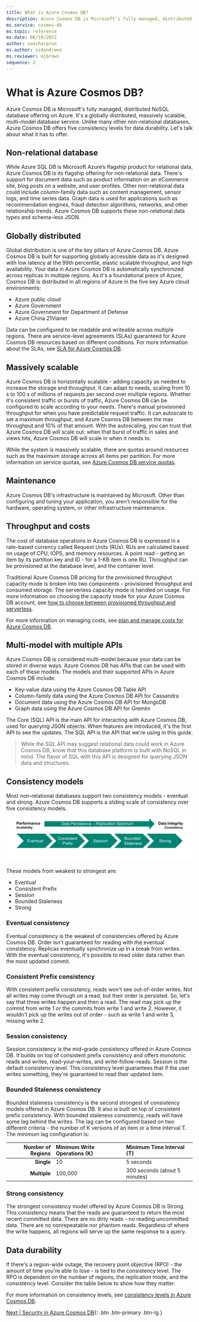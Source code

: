 ```yaml
---
title: What is Azure Cosmos DB?
description: Azure Cosmos DB is Microsoft's fully managed, distributed NoSQL database offering on Azure.
ms.service: cosmos-db
ms.topic: reference
ms.date: 08/19/2022
author: seesharprun
ms.author: sidandrews
ms.reviewer: mjbrown
sequence: 2
---
```


# What is Azure Cosmos DB?

Azure Cosmos DB is Microsoft's fully managed, distributed NoSQL database offering on Azure. It's a globally distributed, massively scalable, multi-model database service. Unlike many other non-relational databases, Azure Cosmos DB offers five consistency levels for data durability. Let's talk about what it has to offer.

## Non-relational database

While Azure SQL DB is Microsoft Azure’s flagship product for relational data, Azure Cosmos DB is its flagship offering for non-relational data. There's support for document data such as product information on an eCommerce site, blog posts on a website, and user profiles. Other non-relational data could include column-family data such as content management, sensor logs, and time series data. Graph data is used for applications such as recommendation engines, fraud detection algorithms, networks, and other relationship trends. Azure Cosmos DB supports these non-relational data types and schema-less JSON.

## Globally distributed

Global distribution is one of the key pillars of Azure Cosmos DB. Azure Cosmos DB is built for supporting globally accessible data as it's designed with low latency at the 99th percentile, elastic scalable throughput, and high availability. Your data in Azure Cosmos DB is automatically synchronized across replicas in multiple regions. As it's a foundational piece of Azure, Cosmos DB is distributed in all regions of Azure in the five key Azure cloud environments:

* Azure public cloud
* Azure Government
* Azure Government for Department of Defense
* Azure China 21Vianet

Data can be configured to be readable and writeable across multiple regions. There are service-level agreements (SLAs) guaranteed for Azure Cosmos DB resources based on different conditions. For more information about the SLAs, see [SLA for Azure Cosmos DB](https://azure.microsoft.com/support/legal/sla/cosmos-db/).

## Massively scalable

Azure Cosmos DB is horizontally scalable - adding capacity as needed to increase the storage and throughput. It can adapt to needs, scaling from 10 s to 100 s of millions of requests per second over multiple regions. Whether it's consistent traffic or bursts of traffic, Azure Cosmos DB can be configured to scale according to your needs. There's manual provisioned throughput  for when you have predictable request traffic. It can autoscale to set a maximum throughput, and Azure Cosmos DB between the max throughput and 10% of that amount. With the autoscaling, you can trust that Azure Cosmos DB will scale out. when that burst of traffic in sales and views hits, Azure Cosmos DB will scale in when it needs to.

While the system is massively scalable, there are quotas around resources such as the maximum storage across all items per partition. For more information on service quotas, see [Azure Cosmos DB service quotas](../../concepts-limits.md).

## Maintenance

Azure Cosmos DB's infrastructure is maintained by Microsoft. Other than configuring and tuning your application, you aren't responsible for the hardware, operating system, or other infrastructure maintenance.

## Throughput and costs

The cost of database operations in Azure Cosmos DB is expressed in a rate-based currency called Request Units (RUs). RUs are calculated based on usage of CPU, IOPS, and memory resources. A point read - getting an item by its partition key and ID - for a 1-KB item is one RU. Throughput can be provisioned at the database level, and the container level.

Traditional Azure Cosmos DB pricing for the provisioned throughput capacity mode is broken into two components - provisioned throughput and consumed storage. The serverless capacity mode is handled on usage. For more information on choosing the capacity mode for your Azure Cosmos DB account, see [how to choose between provisioned throughput and serverless](../../throughput-serverless.md).

For more information on managing costs, see [plan and manage costs for Azure Cosmos DB](../../plan-manage-costs.md).

## Multi-model with multiple APIs

Azure Cosmos DB is considered multi-model because your data can be stored in diverse ways. Azure Cosmos DB has APIs that can be used with each of these models. The models and their supported APIs in Azure Cosmos DB include:

* Key-value data using the Azure Cosmos DB Table API
* Column-family data using the Azure Cosmos DB API for Cassandra
* Document data using the Azure Cosmos DB API for MongoDB
* Graph data using the Azure Cosmos DB API for Gremlin

The Core (SQL) API is the main API for interacting with Azure Cosmos DB, used for querying JSON objects. When features are introduced, it's the first API to see the updates. The SQL API is the API that we're using in this guide.

> While the SQL API may suggest relational data could work in Azure Cosmos DB, know that this database platform is built with NoSQL in mind. The flavor of SQL with this API is designed for querying JSON data and structures.

## Consistency models

Most non-relational databases support two consistency models - eventual and strong. Azure Cosmos DB supports a sliding scale of consistency over five consistency models.

![Diagram of consistency scale in this order: Eventual, Consistent Prefix, Session, Bounded Staleness, and Strong. An arrow illustrates the spectrum of data persistence and replication. The spectrum starts with performance and availability with the starting consistency (Eventual) and ends with Data integrity and consistency with the ending consistency (Strong).](media/intro-cosmos/consistency_scale.svg)

These models from weakest to strongest are:

* Eventual
* Consistent Prefix
* Session
* Bounded Staleness
* Strong

### Eventual consistency

Eventual consistency is the weakest of consistencies offered by Azure Cosmos DB. Order isn't guaranteed for reading with the eventual consistency. Replicas eventually synchronize up in a break from writes. With the eventual consistency, it's possible to read older data rather than the most updated commit.

### Consistent Prefix consistency

With consistent prefix consistency, reads won't see out-of-order writes. Not all writes may come through on a read, but their order is persisted. So, let's say that three writes happen and then a read. The read may pick up the commit from write 1 or the commits from write 1 and write 2. However, it wouldn't pick up the writes out of order - such as write 1 and write 3, missing write 2.

### Session consistency

Session consistency is the mid-grade consistency offered in Azure Cosmos DB. It builds on top of consistent prefix consistency and offers monotonic reads and writes, read-your-writes, and write-follow-reads. Session is the default consistency level. This consistency level guarantees that if the user writes something, they're guaranteed to read their updated item.

### Bounded Staleness consistency

Bounded staleness consistency is the second strongest of consistency models offered in Azure Cosmos DB. It also is built on top of consistent prefix consistency. With bounded staleness consistency, reads will have some lag behind the writes. The lag can be configured based on two different criteria - the number of K versions of an item or a time interval T. The minimum lag configuration is:

| Number of Regions | Minimum Write Operations (K) | Minimum Time Interval (T) |
| ---: | :--- | :--- |
| **Single** | 10 | 5 seconds |
| **Multiple** | 100,000 | 300 seconds (about 5 minutes) |

### Strong consistency

The strongest consistency model offered by Azure Cosmos DB is Strong. This consistency means that the reads are guaranteed to return the most recent committed data. There are no dirty reads - no reading uncommitted data. There are no nonrepeatable nor phantom reads. Regardless of where the write happens, all regions will serve up the same response to a query.

## Data durability

If there's a region-wide outage, the recovery point objective (RPO) - the amount of time you're able to lose - is tied to the consistency level. The RPO is dependent on the number of regions, the replication mode, and the consistency level. Consider the table below to show how they matter.

For more information on consistency levels, see [consistency levels in Azure Cosmos DB](../../consistency-levels.md).

[Next &#124; Security in Azure Cosmos DB](security.md){: .btn .btn-primary .btn-lg }
